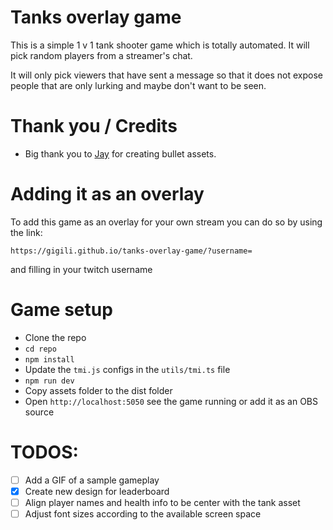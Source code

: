 # Tanks overlay game

This is a simple 1 v 1 tank shooter game which is totally automated. It will pick random players from a streamer's chat.   

It will only pick viewers that have sent a message so that it does not expose people that are only lurking and maybe don't want to be seen.

# Thank you / Credits 
 * Big thank you to [Jay](https://github.com/justJay-dev) for creating bullet assets.

# Adding it as an overlay

To add this game as an overlay for your own stream you can do so by using the link:

`https://gigili.github.io/tanks-overlay-game/?username=` 

and filling in your twitch username

# Game setup

 * Clone the repo
 * `cd repo`
 * `npm install`
 * Update the `tmi.js` configs in the `utils/tmi.ts` file
 * `npm run dev`
 * Copy assets folder to the dist folder 
 * Open `http://localhost:5050` see the game running or add it as an OBS source
 
# TODOS:
   * [ ] Add a GIF of a sample gameplay
   * [x] Create new design for leaderboard
   * [ ] Align player names and health info to be center with the tank asset
   * [ ] Adjust font sizes according to the available screen space
